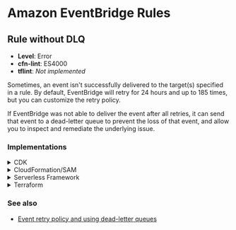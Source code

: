 Amazon EventBridge Rules
========================

## Rule without DLQ

* __Level__: Error
* __cfn-lint__: ES4000
* __tflint__: _Not implemented_

Sometimes, an event isn't successfully delivered to the target(s) specified in a rule. By default, EventBridge will retry for 24 hours and up to 185 times, but you can customize the retry policy.

If EventBridge was not able to deliver the event after all retries, it can send that event to a dead-letter queue to prevent the loss of that event, and allow you to inspect and remediate the underlying issue.

### Implementations

<details>
<summary>CDK</summary>

```typescript
import { Rule } from '@aws-cdk/aws-events';
import * as targets from '@aws-cdk/aws-events-targets';

export class MyStack extends cdk.Stack {
  constructor(scope: cdk.Construct, id: string, props?: cdk.StackProps) {
    super(scope, id, props);

    myFunction = new Function(
      scope, 'MyFunction',
      {
        code: Code.fromAsset('src/hello/'),
        handler: 'main.handler',
        runtime: Runtime.PYTHON_3_8,
      }
    );

    myRule = new Rule(
      scope, 'MyRule',
      {
        eventPattern: {
          source: ['my-source'],
        }
      }
    );

    myRule.addTarget(new targets.LambdaFunction(
      myfunction,
      // Add a DLQ to the 'myFunction' target
      {
        deadLetterQueue: myQueue,
      }
    ));
  }
}
```
</details>

<details>
<summary>CloudFormation/SAM</summary>

__JSON__

```json
{
  "Resources": {
    "MyRule": {
      "Type": "AWS::Events::Rule",
      "Properties": {
        "EventBusName": "default",
        "EventPattern": "{\"source\": [\"my-source\"]}",
        "Targets": [{
          "Id": "MyFunction",
          "Arn": "arn:aws:lambda:us-east-1:111122223333:function:MyFunction",
          // Add a DLQ to the 'MyFunction' target
          "DeadLetterConfig": {
            "Arn": "arn:aws:sqs:us-east-1:111122223333:dlq"
          }
        }]
      }
    }
  }
}
```

__YAML__

```yaml
Resources:
  MyRule:
    Type: AWS::Events::Rule
    Properties:
      EventBusName: default
      EventPattern: |
        {
          "source": ["my-source"]
        }
      Targets:
        - Id: MyFunction
          Arn: arn:aws:lambda:us-east-1:111122223333:function:MyFunction
          # Add a DLQ to the 'MyFunction' target
          DeadLetterConfig:
            Arn: arn:aws:sqs:us-east-1:111122223333:dlq
```
</details>

<details>
<summary>Serverless Framework</summary>

```yaml
resources:
  Resources:
    MyRule:
      Type: AWS::Events::Rule
      Properties:
        EventBusName: default
        EventPattern: |
          {
            "source": ["my-source"]
          }
        Targets:
          - Id: MyFunction
            Arn: arn:aws:lambda:us-east-1:111122223333:function:MyFunction
            # Add a DLQ to the 'MyFunction' target
            DeadLetterConfig:
              Arn: arn:aws:sqs:us-east-1:111122223333:dlq
```
</details>

<details>
<summary>Terraform</summary>

```hcl
resource "aws_cloudwatch_event_rule" "this" {
  event_pattern = <<EOF
{
  "source": ["my-source"]
}
EOF
}

resource "aws_cloudwatch_event_target" "this" {
  rule      = aws_cloudwatch_event_rule.this.name
  target_id = "MyFunction"
  arn       = "arn:aws:lambda:us-east-1:111122223333:function:MyFunction"

  # Add a DLQ to the 'MyFunction' target
  dead_letter_config {
    arn = "arn:aws:sqs:us-east-1:111122223333:dlq"
  }
}
```
</details>

### See also

* [Event retry policy and using dead-letter queues](https://docs.aws.amazon.com/eventbridge/latest/userguide/eb-rule-dlq.html)